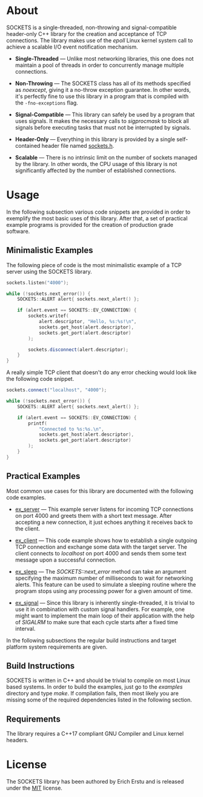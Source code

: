 # About ########################################################################

SOCKETS is a single-threaded, non-throwing and signal-compatible header-only C++
library for the creation and acceptance of TCP connections. The library makes
use of the *epoll* Linux kernel system call to achieve a scalable I/O event
notification mechanism.

* **Single-Threaded** —
  Unlike most networking libraries, this one does not maintain a pool of threads
  in order to concurrently manage multiple connections.

* **Non-Throwing** —
  The SOCKETS class has all of its methods specified as *noexcept*, giving it a
  no-throw exception guarantee. In other words, it's perfectly fine to use this
  library in a program that is compiled with the `-fno-exceptions` flag.

* **Signal-Compatible** —
  This library can safely be used by a program that uses signals. It makes the
  necessary calls to _sigprocmask_ to block all signals before executing tasks
  that must not be interrupted by signals.

* **Header-Only** —
  Everything in this library is provided by a single self-contained header file
  named [sockets.h](sockets.h).

* **Scalable** —
  There is no intrinsic limit on the number of sockets managed by the library.
  In other words, the CPU usage of this library is not significantly affected by
  the number of established connections.


# Usage ########################################################################

In the following subsection various code snippets are provided in order to
exemplify the most basic uses of this library. After that, a set of practical
example programs is provided for the creation of production grade software.


## Minimalistic Examples #######################################################

The following piece of code is the most minimalistic example of a TCP server
using the SOCKETS library.

```C++
sockets.listen("4000");

while (!sockets.next_error()) {
    SOCKETS::ALERT alert{ sockets.next_alert() };

    if (alert.event == SOCKETS::EV_CONNECTION) {
        sockets.writef(
            alert.descriptor, "Hello, %s:%s!\n",
            sockets.get_host(alert.descriptor),
            sockets.get_port(alert.descriptor)
        );

        sockets.disconnect(alert.descriptor);
    }
}
```

A really simple TCP client that doesn't do any error checking would look like
the following code snippet.

```C++
sockets.connect("localhost", "4000");

while (!sockets.next_error()) {
    SOCKETS::ALERT alert{ sockets.next_alert() };

    if (alert.event == SOCKETS::EV_CONNECTION) {
        printf(
            "Connected to %s:%s.\n",
            sockets.get_host(alert.descriptor),
            sockets.get_port(alert.descriptor)
        );
    }
}
```


## Practical Examples ##########################################################

Most common use cases for this library are documented with the following code
examples.

* [ex_server](examples/src/ex_server.cpp) —
  This example server listens for incoming TCP connections on port 4000 and
  greets them with a short text message. After accepting a new connection, it
  just echoes anything it receives back to the client.

* [ex_client](examples/src/ex_client.cpp) —
  This code example shows how to establish a single outgoing TCP connection and
  exchange some data with the target server. The client connects to _localhost_
  on port 4000 and sends them some text message upon a successful connection.

* [ex_sleep](examples/src/ex_sleep.cpp) —
  The _SOCKETS::next_error_ method can take an argument specifying the maximum
  number of milliseconds to wait for networking alerts. This feature can be used
  to simulate a sleeping routine where the program stops using any processing
  power for a given amount of time.

* [ex_signal](examples/src/ex_signal.cpp) —
  Since this library is inherently single-threaded, it is trivial to use it in
  combination with custom signal handlers. For example, one might want to
  implement the main loop of their application with the help of _SIGALRM_ to
  make sure that each cycle starts after a fixed time interval.

In the following subsections the regular build instructions and target platform
system requirements are given.


## Build Instructions ##########################################################

SOCKETS is written in C++ and should be trivial to compile on most Linux based
systems. In order to build the examples, just go to the _examples_ directory and
type _make_. If compilation fails, then most likely you are missing some of the
required dependencies listed in the following section.


## Requirements ################################################################

The library requires a C++17 compliant GNU Compiler and Linux kernel headers.


# License ######################################################################

The SOCKETS library has been authored by Erich Erstu and is released under the
[MIT](LICENSE) license.
